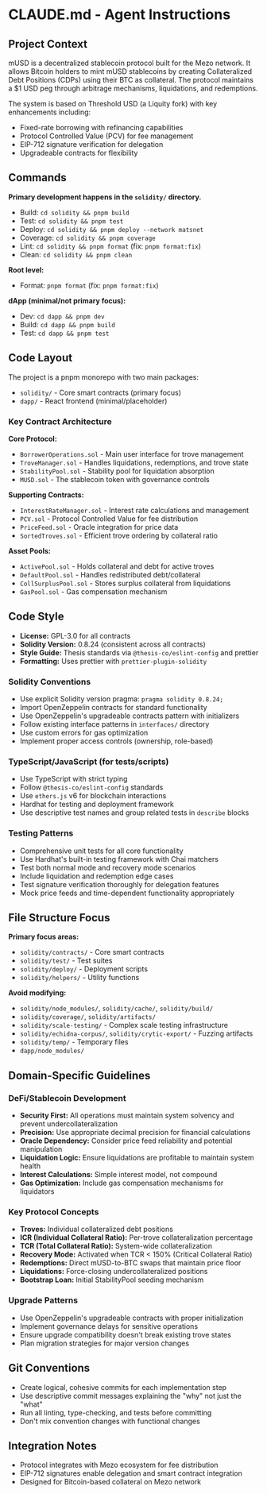 # CLAUDE.md - Agent Instructions

## Project Context

mUSD is a decentralized stablecoin protocol built for the Mezo network. It allows Bitcoin holders to mint mUSD stablecoins by creating Collateralized Debt Positions (CDPs) using their BTC as collateral. The protocol maintains a $1 USD peg through arbitrage mechanisms, liquidations, and redemptions.

The system is based on Threshold USD (a Liquity fork) with key enhancements including:
- Fixed-rate borrowing with refinancing capabilities
- Protocol Controlled Value (PCV) for fee management
- EIP-712 signature verification for delegation
- Upgradeable contracts for flexibility

## Commands

**Primary development happens in the `solidity/` directory.**

- Build: `cd solidity && pnpm build` 
- Test: `cd solidity && pnpm test`
- Deploy: `cd solidity && pnpm deploy --network matsnet`
- Coverage: `cd solidity && pnpm coverage`
- Lint: `cd solidity && pnpm format` (fix: `pnpm format:fix`)
- Clean: `cd solidity && pnpm clean`

**Root level:**
- Format: `pnpm format` (fix: `pnpm format:fix`)

**dApp (minimal/not primary focus):**
- Dev: `cd dapp && pnpm dev`
- Build: `cd dapp && pnpm build`  
- Test: `cd dapp && pnpm test`

## Code Layout

The project is a pnpm monorepo with two main packages:
- `solidity/` - Core smart contracts (primary focus)
- `dapp/` - React frontend (minimal/placeholder)

### Key Contract Architecture

**Core Protocol:**
- `BorrowerOperations.sol` - Main user interface for trove management
- `TroveManager.sol` - Handles liquidations, redemptions, and trove state
- `StabilityPool.sol` - Stability pool for liquidation absorption
- `MUSD.sol` - The stablecoin token with governance controls

**Supporting Contracts:**
- `InterestRateManager.sol` - Interest rate calculations and management
- `PCV.sol` - Protocol Controlled Value for fee distribution
- `PriceFeed.sol` - Oracle integration for price data
- `SortedTroves.sol` - Efficient trove ordering by collateral ratio

**Asset Pools:**
- `ActivePool.sol` - Holds collateral and debt for active troves
- `DefaultPool.sol` - Handles redistributed debt/collateral
- `CollSurplusPool.sol` - Stores surplus collateral from liquidations
- `GasPool.sol` - Gas compensation mechanism

## Code Style

- **License:** GPL-3.0 for all contracts
- **Solidity Version:** 0.8.24 (consistent across all contracts)
- **Style Guide:** Thesis standards via `@thesis-co/eslint-config` and prettier
- **Formatting:** Uses prettier with `prettier-plugin-solidity`

### Solidity Conventions
- Use explicit Solidity version pragma: `pragma solidity 0.8.24;`
- Import OpenZeppelin contracts for standard functionality
- Use OpenZeppelin's upgradeable contracts pattern with initializers
- Follow existing interface patterns in `interfaces/` directory
- Use custom errors for gas optimization
- Implement proper access controls (ownership, role-based)

### TypeScript/JavaScript (for tests/scripts)
- Use TypeScript with strict typing
- Follow `@thesis-co/eslint-config` standards
- Use `ethers.js` v6 for blockchain interactions
- Hardhat for testing and deployment framework
- Use descriptive test names and group related tests in `describe` blocks

### Testing Patterns
- Comprehensive unit tests for all core functionality
- Use Hardhat's built-in testing framework with Chai matchers
- Test both normal mode and recovery mode scenarios
- Include liquidation and redemption edge cases
- Test signature verification thoroughly for delegation features
- Mock price feeds and time-dependent functionality appropriately

## File Structure Focus

**Primary focus areas:**
- `solidity/contracts/` - Core smart contracts
- `solidity/test/` - Test suites  
- `solidity/deploy/` - Deployment scripts
- `solidity/helpers/` - Utility functions

**Avoid modifying:**
- `solidity/node_modules/`, `solidity/cache/`, `solidity/build/`
- `solidity/coverage/`, `solidity/artifacts/`
- `solidity/scale-testing/` - Complex scale testing infrastructure
- `solidity/echidna-corpus/`, `solidity/crytic-export/` - Fuzzing artifacts
- `solidity/temp/` - Temporary files
- `dapp/node_modules/`

## Domain-Specific Guidelines

### DeFi/Stablecoin Development
- **Security First:** All operations must maintain system solvency and prevent undercollateralization
- **Precision:** Use appropriate decimal precision for financial calculations
- **Oracle Dependency:** Consider price feed reliability and potential manipulation
- **Liquidation Logic:** Ensure liquidations are profitable to maintain system health
- **Interest Calculations:** Simple interest model, not compound
- **Gas Optimization:** Include gas compensation mechanisms for liquidators

### Key Protocol Concepts
- **Troves:** Individual collateralized debt positions 
- **ICR (Individual Collateral Ratio):** Per-trove collateralization percentage
- **TCR (Total Collateral Ratio):** System-wide collateralization
- **Recovery Mode:** Activated when TCR < 150% (Critical Collateral Ratio)
- **Redemptions:** Direct mUSD-to-BTC swaps that maintain price floor
- **Liquidations:** Force-closing undercollateralized positions
- **Bootstrap Loan:** Initial StabilityPool seeding mechanism

### Upgrade Patterns
- Use OpenZeppelin's upgradeable contracts with proper initialization
- Implement governance delays for sensitive operations
- Ensure upgrade compatibility doesn't break existing trove states
- Plan migration strategies for major version changes

## Git Conventions

- Create logical, cohesive commits for each implementation step
- Use descriptive commit messages explaining the "why" not just the "what"
- Run all linting, type-checking, and tests before committing
- Don't mix convention changes with functional changes

## Integration Notes

- Protocol integrates with Mezo ecosystem for fee distribution
- EIP-712 signatures enable delegation and smart contract integration
- Designed for Bitcoin-based collateral on Mezo network